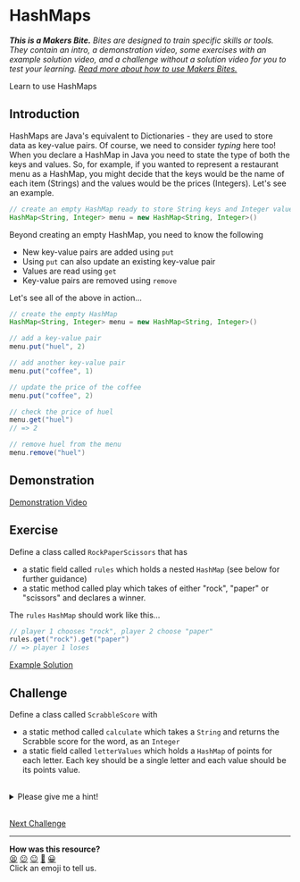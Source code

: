 # HashMaps

_**This is a Makers Bite.** Bites are designed to train specific skills or
tools. They contain an intro, a demonstration video, some exercises with an
example solution video, and a challenge without a solution video for you to test
your learning. [Read more about how to use Makers
Bites.](https://github.com/makersacademy/course/blob/main/labels/bites.md)_

<!-- OMITTED -->

Learn to use HashMaps

## Introduction

HashMaps are Java's equivalent to Dictionaries - they are used to store data as key-value pairs. Of course, we need to consider _typing_ here too! When you declare a HashMap in Java you need to state the type of both the keys and values. So, for example, if you wanted to represent a restaurant menu as a HashMap, you might decide that the keys would be the name of each item (Strings) and the values would be the prices (Integers). Let's see an example.

```java
// create an empty HashMap ready to store String keys and Integer values
HashMap<String, Integer> menu = new HashMap<String, Integer>()
```

Beyond creating an empty HashMap, you need to know the following
* New key-value pairs are added using `put`
* Using `put` can also update an existing key-value pair
* Values are read using `get`
* Key-value pairs are removed using `remove`

Let's see all of the above in action...

```java
// create the empty HashMap
HashMap<String, Integer> menu = new HashMap<String, Integer>()

// add a key-value pair
menu.put("huel", 2)

// add another key-value pair
menu.put("coffee", 1)

// update the price of the coffee
menu.put("coffee", 2)

// check the price of huel
menu.get("huel")
// => 2

// remove huel from the menu
menu.remove("huel")
```

## Demonstration

<!-- OMITTED -->

[Demonstration Video](https://youtu.be/mEwjt6l96JQ)

## Exercise

Define a class called `RockPaperScissors` that has
- a static field called `rules` which holds a nested `HashMap` (see below for further guidance)
- a static method called play which takes of either "rock", "paper" or "scissors" and declares a winner.

The `rules` `HashMap` should work like this...

```java
// player 1 chooses "rock", player 2 choose "paper"
rules.get("rock").get("paper")
// => player 1 loses
```

[Example Solution](https://youtu.be/-sOWDLdQ574)

## Challenge

Define a class called `ScrabbleScore` with
- a static method called `calculate` which takes a `String` and returns the Scrabble score for the word, as an `Integer`
- a static field called `letterValues` which holds a `HashMap` of points for each letter. Each key should be a single letter and each value should be its points value.

<br>
<details>
  <summary>
    Please give me a hint!
  </summary>
  <p>
    Calculating the Scrabble score for a given word will require a few steps
    <ul>
      <li>Creating a variable to hold the total score - it should start at 0</li>
      <li>Splitting the word into letters</li>
      <li>Looping over the letters to get the score for each one</li>
      <li>Adding the score for each letter to the total score</li>
      <li>Returning the total score</li>
    </ul>
  </p>
</details>
<br>


[Next Challenge](12_interfaces_bite.md)

<!-- BEGIN GENERATED SECTION DO NOT EDIT -->

---

**How was this resource?**  
[😫](https://airtable.com/shrUJ3t7KLMqVRFKR?prefill_Repository=makersacademy%2Fjava-fundamentals-with-intellij&prefill_File=bites%2F11_data_structures_2_bite.md&prefill_Sentiment=😫) [😕](https://airtable.com/shrUJ3t7KLMqVRFKR?prefill_Repository=makersacademy%2Fjava-fundamentals-with-intellij&prefill_File=bites%2F11_data_structures_2_bite.md&prefill_Sentiment=😕) [😐](https://airtable.com/shrUJ3t7KLMqVRFKR?prefill_Repository=makersacademy%2Fjava-fundamentals-with-intellij&prefill_File=bites%2F11_data_structures_2_bite.md&prefill_Sentiment=😐) [🙂](https://airtable.com/shrUJ3t7KLMqVRFKR?prefill_Repository=makersacademy%2Fjava-fundamentals-with-intellij&prefill_File=bites%2F11_data_structures_2_bite.md&prefill_Sentiment=🙂) [😀](https://airtable.com/shrUJ3t7KLMqVRFKR?prefill_Repository=makersacademy%2Fjava-fundamentals-with-intellij&prefill_File=bites%2F11_data_structures_2_bite.md&prefill_Sentiment=😀)  
Click an emoji to tell us.

<!-- END GENERATED SECTION DO NOT EDIT -->
